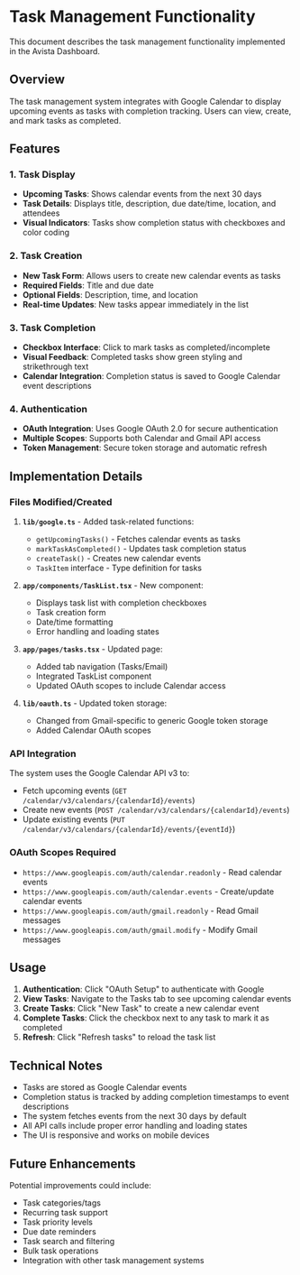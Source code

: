 # Task Management Functionality

This document describes the task management functionality implemented in the Avista Dashboard.

## Overview

The task management system integrates with Google Calendar to display upcoming events as tasks with completion tracking. Users can view, create, and mark tasks as completed.

## Features

### 1. Task Display
- **Upcoming Tasks**: Shows calendar events from the next 30 days
- **Task Details**: Displays title, description, due date/time, location, and attendees
- **Visual Indicators**: Tasks show completion status with checkboxes and color coding

### 2. Task Creation
- **New Task Form**: Allows users to create new calendar events as tasks
- **Required Fields**: Title and due date
- **Optional Fields**: Description, time, and location
- **Real-time Updates**: New tasks appear immediately in the list

### 3. Task Completion
- **Checkbox Interface**: Click to mark tasks as completed/incomplete
- **Visual Feedback**: Completed tasks show green styling and strikethrough text
- **Calendar Integration**: Completion status is saved to Google Calendar event descriptions

### 4. Authentication
- **OAuth Integration**: Uses Google OAuth 2.0 for secure authentication
- **Multiple Scopes**: Supports both Calendar and Gmail API access
- **Token Management**: Secure token storage and automatic refresh

## Implementation Details

### Files Modified/Created

1. **`lib/google.ts`** - Added task-related functions:
   - `getUpcomingTasks()` - Fetches calendar events as tasks
   - `markTaskAsCompleted()` - Updates task completion status
   - `createTask()` - Creates new calendar events
   - `TaskItem` interface - Type definition for tasks

2. **`app/components/TaskList.tsx`** - New component:
   - Displays task list with completion checkboxes
   - Task creation form
   - Date/time formatting
   - Error handling and loading states

3. **`app/pages/tasks.tsx`** - Updated page:
   - Added tab navigation (Tasks/Email)
   - Integrated TaskList component
   - Updated OAuth scopes to include Calendar access

4. **`lib/oauth.ts`** - Updated token storage:
   - Changed from Gmail-specific to generic Google token storage
   - Added Calendar OAuth scopes

### API Integration

The system uses the Google Calendar API v3 to:
- Fetch upcoming events (`GET /calendar/v3/calendars/{calendarId}/events`)
- Create new events (`POST /calendar/v3/calendars/{calendarId}/events`)
- Update existing events (`PUT /calendar/v3/calendars/{calendarId}/events/{eventId}`)

### OAuth Scopes Required

- `https://www.googleapis.com/auth/calendar.readonly` - Read calendar events
- `https://www.googleapis.com/auth/calendar.events` - Create/update calendar events
- `https://www.googleapis.com/auth/gmail.readonly` - Read Gmail messages
- `https://www.googleapis.com/auth/gmail.modify` - Modify Gmail messages

## Usage

1. **Authentication**: Click "OAuth Setup" to authenticate with Google
2. **View Tasks**: Navigate to the Tasks tab to see upcoming calendar events
3. **Create Tasks**: Click "New Task" to create a new calendar event
4. **Complete Tasks**: Click the checkbox next to any task to mark it as completed
5. **Refresh**: Click "Refresh tasks" to reload the task list

## Technical Notes

- Tasks are stored as Google Calendar events
- Completion status is tracked by adding completion timestamps to event descriptions
- The system fetches events from the next 30 days by default
- All API calls include proper error handling and loading states
- The UI is responsive and works on mobile devices

## Future Enhancements

Potential improvements could include:
- Task categories/tags
- Recurring task support
- Task priority levels
- Due date reminders
- Task search and filtering
- Bulk task operations
- Integration with other task management systems 